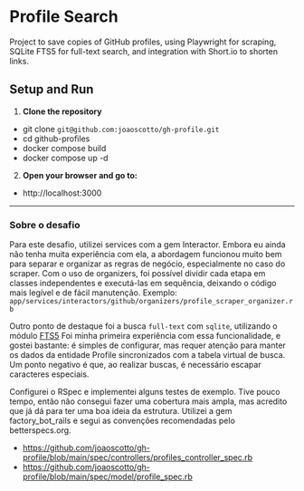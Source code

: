 # Profile Search

Project to save copies of GitHub profiles, using Playwright for scraping, SQLite FTS5 for full-text search, and integration with Short.io to shorten links.

## Setup and Run

1. **Clone the repository**
  - git clone `git@github.com:joaoscotto/gh-profile.git`
  - cd github-profiles
  - docker compose build
  - docker compose up -d

2. **Open your browser and go to:**
  - http://localhost:3000

---

### Sobre o desafio

Para este desafio, utilizei services com a gem Interactor. Embora eu ainda não tenha muita experiência com ela, a abordagem funcionou muito bem para separar e organizar as regras de negócio, especialmente no caso do scraper. 
Com o uso de organizers, foi possível dividir cada etapa em classes independentes e executá-las em sequência, deixando o código mais legível e de fácil manutenção.
Exemplo: `app/services/interactors/github/organizers/profile_scraper_organizer.rb`

Outro ponto de destaque foi a busca `full-text` com `sqlite`, utilizando o módulo [FTS5](https://sqlite.org/fts5.html) Foi minha primeira experiência com essa funcionalidade, e gostei bastante: é simples de configurar, mas requer atenção para manter os dados da entidade Profile sincronizados com a tabela virtual de busca. Um ponto negativo é que, ao realizar buscas, é necessário escapar caracteres especiais.

Configurei o RSpec e implementei alguns testes de exemplo. Tive pouco tempo, então não consegui fazer uma cobertura mais ampla, mas acredito que já dá para ter uma boa ideia da estrutura. Utilizei a gem factory_bot_rails e segui as convenções recomendadas pelo betterspecs.org.

- https://github.com/joaoscotto/gh-profile/blob/main/spec/controllers/profiles_controller_spec.rb
- https://github.com/joaoscotto/gh-profile/blob/main/spec/model/profile_spec.rb
